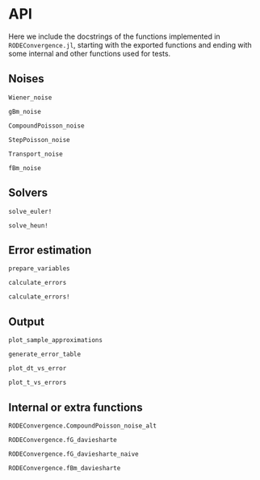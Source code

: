 # API

Here we include the docstrings of the functions implemented in `RODEConvergence.jl`, starting with the exported functions and ending with some internal and other functions used for tests.

## Noises

```@docs
Wiener_noise
```

```@docs
gBm_noise
```

```@docs
CompoundPoisson_noise
```

```@docs
StepPoisson_noise
```

```@docs
Transport_noise
```

```@docs
fBm_noise
```

## Solvers

```@docs
solve_euler!
```

```@docs
solve_heun!
```

## Error estimation

```@docs
prepare_variables
```

```@docs
calculate_errors
```

```@docs
calculate_errors!
```

## Output

```@docs
plot_sample_approximations
```

```@docs
generate_error_table
```

```@docs
plot_dt_vs_error
```

```@docs
plot_t_vs_errors
```

## Internal or extra functions

```@docs
RODEConvergence.CompoundPoisson_noise_alt
```

```@docs
RODEConvergence.fG_daviesharte
```

```@docs
RODEConvergence.fG_daviesharte_naive
```

```@docs
RODEConvergence.fBm_daviesharte
```
